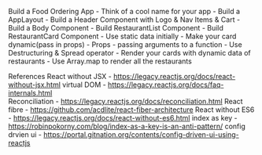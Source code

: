 Build a Food Ordering App - Think of a cool name for your app - Build a AppLayout - Build a Header Component with Logo &amp; Nav Items &amp; Cart - Build a Body Component - Build RestaurantList Component - Build RestaurantCard Component - Use static data initially - Make your card dynamic(pass in props) - Props - passing arguments to a function - Use Destructuring &amp; Spread operator - Render your cards with dynamic data of restaurants - Use Array.map to render all the restaurants

References
React without JSX - https://legacy.reactjs.org/docs/react-without-jsx.html
virtual DOM - https://legacy.reactjs.org/docs/faq-internals.html  
Reconciliation - https://legacy.reactjs.org/docs/reconciliation.html
React fibre - https://github.com/acdlite/react-fiber-architecture
React without ES6 - https://legacy.reactjs.org/docs/react-without-es6.html
index as key - https://robinpokorny.com/blog/index-as-a-key-is-an-anti-pattern/
config drvien ui - https://portal.gitnation.org/contents/config-driven-ui-using-reactjs
